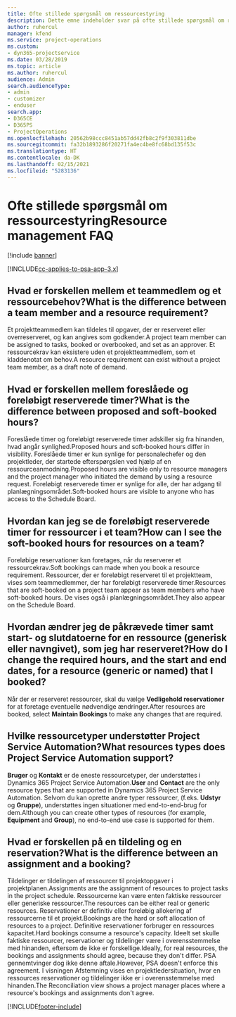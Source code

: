 ```yaml
---
title: Ofte stillede spørgsmål om ressourcestyring
description: Dette emne indeholder svar på ofte stillede spørgsmål om ressourcestyring.
author: ruhercul
manager: kfend
ms.service: project-operations
ms.custom:
- dyn365-projectservice
ms.date: 03/28/2019
ms.topic: article
ms.author: ruhercul
audience: Admin
search.audienceType:
- admin
- customizer
- enduser
search.app:
- D365CE
- D365PS
- ProjectOperations
ms.openlocfilehash: 20562b98ccc8451ab57dd42fb8c2f9f303811dbe
ms.sourcegitcommit: fa32b1893286f20271fa4ec4be8fc68bd135f53c
ms.translationtype: HT
ms.contentlocale: da-DK
ms.lasthandoff: 02/15/2021
ms.locfileid: "5283136"
---
```

# <a name="resource-management-faq"></a><span data-ttu-id="ccaeb-103">Ofte stillede spørgsmål om ressourcestyring</span><span class="sxs-lookup"><span data-stu-id="ccaeb-103">Resource management FAQ</span></span>

[!include [banner](../includes/psa-now-project-operations.md)]

[!INCLUDE[cc-applies-to-psa-app-3.x](../includes/cc-applies-to-psa-app-3x.md)]

## <a name="what-is-the-difference-between-a-team-member-and-a-resource-requirement"></a><span data-ttu-id="ccaeb-104">Hvad er forskellen mellem et teammedlem og et ressourcebehov?</span><span class="sxs-lookup"><span data-stu-id="ccaeb-104">What is the difference between a team member and a resource requirement?</span></span>

<span data-ttu-id="ccaeb-105">Et projektteammedlem kan tildeles til opgaver, der er reserveret eller overreserveret, og kan angives som godkender.</span><span class="sxs-lookup"><span data-stu-id="ccaeb-105">A project team member can be assigned to tasks, booked or overbooked, and set as an approver.</span></span> <span data-ttu-id="ccaeb-106">Et ressourcekrav kan eksistere uden et projektteammedlem, som et kladdenotat om behov.</span><span class="sxs-lookup"><span data-stu-id="ccaeb-106">A resource requirement can exist without a project team member, as a draft note of demand.</span></span> 

## <a name="what-is-the-difference-between-proposed-and-soft-booked-hours"></a><span data-ttu-id="ccaeb-107">Hvad er forskellen mellem foreslåede og foreløbigt reserverede timer?</span><span class="sxs-lookup"><span data-stu-id="ccaeb-107">What is the difference between proposed and soft-booked hours?</span></span>

<span data-ttu-id="ccaeb-108">Foreslåede timer og foreløbigt reserverede timer adskiller sig fra hinanden, hvad angår synlighed.</span><span class="sxs-lookup"><span data-stu-id="ccaeb-108">Proposed hours and soft-booked hours differ in visibility.</span></span> <span data-ttu-id="ccaeb-109">Foreslåede timer er kun synlige for personalechefer og den projektleder, der startede efterspørgslen ved hjælp af en ressourceanmodning.</span><span class="sxs-lookup"><span data-stu-id="ccaeb-109">Proposed hours are visible only to resource managers and the project manager who initiated the demand by using a resource request.</span></span> <span data-ttu-id="ccaeb-110">Foreløbigt reserverede timer er synlige for alle, der har adgang til planlægningsområdet.</span><span class="sxs-lookup"><span data-stu-id="ccaeb-110">Soft-booked hours are visible to anyone who has access to the Schedule Board.</span></span>

## <a name="how-can-i-see-the-soft-booked-hours-for-resources-on-a-team"></a><span data-ttu-id="ccaeb-111">Hvordan kan jeg se de foreløbigt reserverede timer for ressourcer i et team?</span><span class="sxs-lookup"><span data-stu-id="ccaeb-111">How can I see the soft-booked hours for resources on a team?</span></span>

<span data-ttu-id="ccaeb-112">Foreløbige reservationer kan foretages, når du reserverer et ressourcekrav.</span><span class="sxs-lookup"><span data-stu-id="ccaeb-112">Soft bookings can made when you book a resource requirement.</span></span> <span data-ttu-id="ccaeb-113">Ressourcer, der er foreløbigt reserveret til et projektteam, vises som teammedlemmer, der har foreløbigt reserverede timer.</span><span class="sxs-lookup"><span data-stu-id="ccaeb-113">Resources that are soft-booked on a project team appear as team members who have soft-booked hours.</span></span> <span data-ttu-id="ccaeb-114">De vises også i planlægningsområdet.</span><span class="sxs-lookup"><span data-stu-id="ccaeb-114">They also appear on the Schedule Board.</span></span>

## <a name="how-do-i-change-the-required-hours-and-the-start-and-end-dates-for-a-resource-generic-or-named-that-i-booked"></a><span data-ttu-id="ccaeb-115">Hvordan ændrer jeg de påkrævede timer samt start- og slutdatoerne for en ressource (generisk eller navngivet), som jeg har reserveret?</span><span class="sxs-lookup"><span data-stu-id="ccaeb-115">How do I change the required hours, and the start and end dates, for a resource (generic or named) that I booked?</span></span>

<span data-ttu-id="ccaeb-116">Når der er reserveret ressourcer, skal du vælge **Vedligehold reservationer** for at foretage eventuelle nødvendige ændringer.</span><span class="sxs-lookup"><span data-stu-id="ccaeb-116">After resources are booked, select **Maintain Bookings** to make any changes that are required.</span></span>

## <a name="what-resources-types-does-project-service-automation-support"></a><span data-ttu-id="ccaeb-117">Hvilke ressourcetyper understøtter Project Service Automation?</span><span class="sxs-lookup"><span data-stu-id="ccaeb-117">What resources types does Project Service Automation support?</span></span>

<span data-ttu-id="ccaeb-118">**Bruger** og **Kontakt** er de eneste ressourcetyper, der understøttes i Dynamics 365 Project Service Automation.</span><span class="sxs-lookup"><span data-stu-id="ccaeb-118">**User** and **Contact** are the only resource types that are supported in Dynamics 365 Project Service Automation.</span></span> <span data-ttu-id="ccaeb-119">Selvom du kan oprette andre typer ressourcer, (f.eks. **Udstyr** og **Gruppe**), understøttes ingen situationer med end-to-end-brug for dem.</span><span class="sxs-lookup"><span data-stu-id="ccaeb-119">Although you can create other types of resources (for example, **Equipment** and **Group**), no end-to-end use case is supported for them.</span></span>

## <a name="what-is-the-difference-between-an-assignment-and-a-booking"></a><span data-ttu-id="ccaeb-120">Hvad er forskellen på en tildeling og en reservation?</span><span class="sxs-lookup"><span data-stu-id="ccaeb-120">What is the difference between an assignment and a booking?</span></span>

<span data-ttu-id="ccaeb-121">Tildelinger er tildelingen af ressourcer til projektopgaver i projektplanen.</span><span class="sxs-lookup"><span data-stu-id="ccaeb-121">Assignments are the assignment of resources to project tasks in the project schedule.</span></span> <span data-ttu-id="ccaeb-122">Ressourcerne kan være enten faktiske ressourcer eller generiske ressourcer.</span><span class="sxs-lookup"><span data-stu-id="ccaeb-122">The resources can be either real or generic resources.</span></span> <span data-ttu-id="ccaeb-123">Reservationer er definitiv eller foreløbig allokering af ressourcerne til et projekt.</span><span class="sxs-lookup"><span data-stu-id="ccaeb-123">Bookings are the hard or soft allocation of resources to a project.</span></span> <span data-ttu-id="ccaeb-124">Definitive reservationer forbruger en ressources kapacitet.</span><span class="sxs-lookup"><span data-stu-id="ccaeb-124">Hard bookings consume a resource's capacity.</span></span> <span data-ttu-id="ccaeb-125">Ideelt set skulle faktiske ressourcer, reservationer og tildelinger være i overensstemmelse med hinanden, eftersom de ikke er forskellige.</span><span class="sxs-lookup"><span data-stu-id="ccaeb-125">Ideally, for real resources, the bookings and assignments should agree, because they don't differ.</span></span> <span data-ttu-id="ccaeb-126">PSA gennemtvinger dog ikke denne aftale.</span><span class="sxs-lookup"><span data-stu-id="ccaeb-126">However, PSA doesn't enforce this agreement.</span></span> <span data-ttu-id="ccaeb-127">I visningen Afstemning vises en projektledersituation, hvor en ressources reservationer og tildelinger ikke er i overensstemmelse med hinanden.</span><span class="sxs-lookup"><span data-stu-id="ccaeb-127">The Reconciliation view shows a project manager places where a resource's bookings and assignments don't agree.</span></span>


[!INCLUDE[footer-include](../includes/footer-banner.md)]